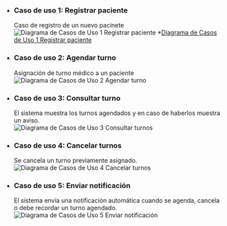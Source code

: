 - ### Caso de uso 1: Registrar paciente
  Caso de registro de un nuevo pacinete
  ![Diagrama de Casos de Uso 1 Registrar paciente](https://github.com/user-attachments/assets/912d2505-523f-4964-943e-3a872a0f105e)
*[Diagrama de Casos de Uso 1 Registrar paciente](https://drive.google.com/file/d/10r80BdStmndjPXYGcTLPeU7cxZ_JdOHq/view?usp=sharing)

- ### Caso de uso 2: Agendar turno
  Asignación de turno médico a un paciente
  ![Diagrama de Casos de Uso 2 Agendar turno](https://github.com/user-attachments/assets/b80223fc-929f-4109-9916-e04a2689432b)

- ### Caso de uso 3: Consultar turno
  El sistema muestra los turnos agendados y en caso de haberlos muestra un aviso.  
  ![Diagrama de Casos de Uso 3 Consultar turnos](https://github.com/user-attachments/assets/6256ca70-3d08-4109-98e6-1144fdc30535)

- ### Caso de uso 4: Cancelar turnos
  Se cancela un turno previamente asignado.
  ![Diagrama de Casos de Uso 4 Cancelar turnos](https://github.com/user-attachments/assets/a1ff5b40-5586-477c-8edc-6e95603d5fff)

- ### Caso de uso 5: Enviar notificación
  El sistema envía una notificación automática cuando se agenda, cancela o debe recordar un turno agendado.
  ![Diagrama de Casos de Uso 5 Enviar notificación](https://github.com/user-attachments/assets/fa35e02c-6b14-4a22-8b66-4ada87c73084)
